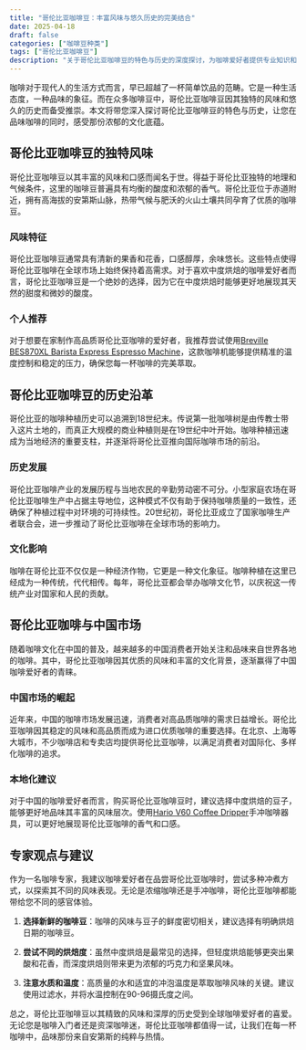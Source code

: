 ```yaml
---
title: "哥伦比亚咖啡豆：丰富风味与悠久历史的完美结合"
date: 2025-04-18
draft: false
categories: ["咖啡豆种类"]
tags: ["哥伦比亚咖啡豆"]
description: "关于哥伦比亚咖啡豆的特色与历史的深度探讨，为咖啡爱好者提供专业知识和实用指南。"
---
```


咖啡对于现代人的生活方式而言，早已超越了一杯简单饮品的范畴。它是一种生活态度，一种品味的象征。而在众多咖啡豆中，哥伦比亚咖啡豆因其独特的风味和悠久的历史而备受推崇。本文将带您深入探讨哥伦比亚咖啡豆的特色与历史，让您在品味咖啡的同时，感受那份浓郁的文化底蕴。

## 哥伦比亚咖啡豆的独特风味

哥伦比亚咖啡豆以其丰富的风味和口感而闻名于世。得益于哥伦比亚独特的地理和气候条件，这里的咖啡豆普遍具有均衡的酸度和浓郁的香气。哥伦比亚位于赤道附近，拥有高海拔的安第斯山脉，热带气候与肥沃的火山土壤共同孕育了优质的咖啡豆。

### 风味特征

哥伦比亚咖啡豆通常具有清新的果香和花香，口感醇厚，余味悠长。这些特点使得哥伦比亚咖啡在全球市场上始终保持着高需求。对于喜欢中度烘焙的咖啡爱好者而言，哥伦比亚咖啡豆是一个绝妙的选择，因为它在中度烘焙时能够更好地展现其天然的甜度和微妙的酸度。

### 个人推荐

对于想要在家制作高品质哥伦比亚咖啡的爱好者，我推荐尝试使用[Breville BES870XL Barista Express Espresso Machine](https://www.amazon.com/dp/B00CH9QWOU?tag=coffeeprism-20)，这款咖啡机能够提供精准的温度控制和稳定的压力，确保您每一杯咖啡的完美萃取。

## 哥伦比亚咖啡豆的历史沿革

哥伦比亚的咖啡种植历史可以追溯到18世纪末。传说第一批咖啡树是由传教士带入这片土地的，而真正大规模的商业种植则是在19世纪中叶开始。咖啡种植迅速成为当地经济的重要支柱，并逐渐将哥伦比亚推向国际咖啡市场的前沿。

### 历史发展

哥伦比亚咖啡产业的发展历程与当地农民的辛勤劳动密不可分。小型家庭农场在哥伦比亚咖啡生产中占据主导地位，这种模式不仅有助于保持咖啡质量的一致性，还确保了种植过程中对环境的可持续性。20世纪初，哥伦比亚成立了国家咖啡生产者联合会，进一步推动了哥伦比亚咖啡在全球市场的影响力。

### 文化影响

咖啡在哥伦比亚不仅仅是一种经济作物，它更是一种文化象征。咖啡种植在这里已经成为一种传统，代代相传。每年，哥伦比亚都会举办咖啡文化节，以庆祝这一传统产业对国家和人民的贡献。

## 哥伦比亚咖啡与中国市场

随着咖啡文化在中国的普及，越来越多的中国消费者开始关注和品味来自世界各地的咖啡。其中，哥伦比亚咖啡因其优质的风味和丰富的文化背景，逐渐赢得了中国咖啡爱好者的青睐。

### 中国市场的崛起

近年来，中国的咖啡市场发展迅速，消费者对高品质咖啡的需求日益增长。哥伦比亚咖啡因其稳定的风味和高品质而成为进口优质咖啡的重要选择。在北京、上海等大城市，不少咖啡店和专卖店均提供哥伦比亚咖啡，以满足消费者对国际化、多样化咖啡的追求。

### 本地化建议

对于中国的咖啡爱好者而言，购买哥伦比亚咖啡豆时，建议选择中度烘焙的豆子，能够更好地品味其丰富的风味层次。使用[Hario V60 Coffee Dripper](https://www.amazon.com/dp/B001RBTSMM?tag=coffeeprism-20)手冲咖啡器具，可以更好地展现哥伦比亚咖啡的香气和口感。

## 专家观点与建议

作为一名咖啡专家，我建议咖啡爱好者在品尝哥伦比亚咖啡时，尝试多种冲煮方式，以探索其不同的风味表现。无论是浓缩咖啡还是手冲咖啡，哥伦比亚咖啡都能带给您不同的感官体验。

1. **选择新鲜的咖啡豆**：咖啡的风味与豆子的鲜度密切相关，建议选择有明确烘焙日期的咖啡豆。
   
2. **尝试不同的烘焙度**：虽然中度烘焙是最常见的选择，但轻度烘焙能够更突出果酸和花香，而深度烘焙则带来更为浓郁的巧克力和坚果风味。

3. **注意水质和温度**：高质量的水和适宜的冲泡温度是萃取咖啡风味的关键。建议使用过滤水，并将水温控制在90-96摄氏度之间。

总之，哥伦比亚咖啡豆以其精致的风味和深厚的历史受到全球咖啡爱好者的喜爱。无论您是咖啡入门者还是资深咖啡迷，哥伦比亚咖啡都值得一试，让我们在每一杯咖啡中，品味那份来自安第斯的纯粹与热情。
